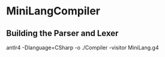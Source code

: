 # MiniLangCompiler

## Building the Parser and Lexer

antlr4 -Dlanguage=CSharp -o ./Compiler -visitor MiniLang.g4
